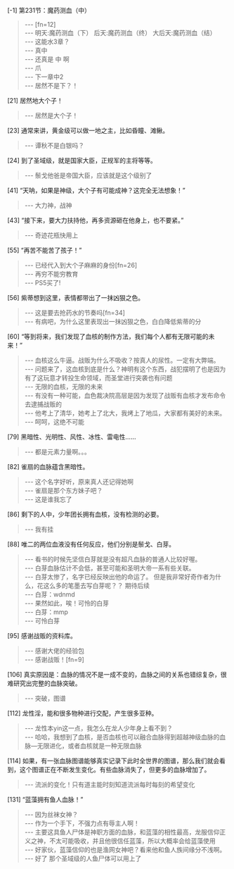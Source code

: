 
[-1] 第231节：魔药测血（中）
>--- [fn=12]<br>
>--- 明天:魔药测血（下）
后天:魔药测血（终）
大后天:魔药测血（结）<br>
>--- 这能水3章？<br>
>--- 真中<br>
>--- 还真是  中  啊<br>
>--- 爪<br>
>--- 下一章中2<br>
>--- 居然不是下？！<br>

[21] 居然地大个子！
>--- 居然是大个子！<br>

[23] 通常来讲，黄金级可以做一地之主，比如昏瞳、滩鳅。
>--- 谭秋不是白银吗？<br>

[24] 到了圣域级，就是国家大臣，正规军的主将等等。
>--- 鬃戈他爸是帝国大臣，应该就是这个级别了<br>

[41] “天呐，如果是神级，大个子有可能成神？这完全无法想象！”
>--- 大力神，战神<br>

[43] “接下来，要大力扶持他，再多资源砸在他身上，也不要紧。”
>--- 奇迹花瓶快用上<br>

[55] “再苦不能苦了孩子！”
>--- 已经代入到大个子麻麻的身份[fn=26]<br>
>--- 再穷不能穷教育<br>
>--- PS5买了!<br>

[56] 紫蒂想到这里，表情都带出了一抹凶狠之色。
>--- 这是要去抢药水的节奏吗[fn=34]<br>
>--- 有病吧，为什么这里表现出一抹凶狠之色，白白降低紫蒂的分<br>

[60] “等到将来，我们发现了血核的制作方法，我们每个人都有无限可能的未来！”
>--- 血核这么牛逼。战贩为什么不吸收？按真人的尿性。一定有大弊端。<br>
>--- 问题来了，这血核到底是什么？神明有这个东西，战犯摆明了也是因为有了这玩意才转投生命领域，而圣堂进行突袭也有问题<br>
>--- 无限的血核，无限的未来<br>
>--- 有没有一种可能，血色裁决院高层是因为发现了战贩有血核才发布命令去逮捕战贩的<br>
>--- 他考上了清华，她考上了北大，我烤上了地瓜，大家都有美好的未来。<br>
>--- 呵呵，这绝不可能<br>

[79] 黑暗性、光明性、风性、冰性、雷电性……
>--- 都是元素力量啊。。。<br>

[82] 雀扇的血脉蕴含黑暗性。
>--- 这个名字好听，原来真人还记得她啊<br>
>--- 雀扇是那个东方妹子吧？<br>
>--- 这是谁我忘了<br>

[86] 剩下的人中，少年团长拥有血核，没有检测的必要。
>--- 我有挂<br>

[88] 唯二的两位血液没有任何反应，他们分别是鬃戈、白芽。
>--- 看书的时候先坚信白芽就是没有超凡血脉的普通人比较好喔。<br>
>--- 白芽血脉估计不会低，甚至可能和圣明大帝一系有些关联。<br>
>--- 白芽太惨了，名字已经反映出他的命运了。
但是我非常好奇作者为什么，花这么多的笔墨去写白芽呢？？
期待后续<br>
>--- 白芽：wdnmd<br>
>--- 果然如此，唉！可怜的白芽<br>
>--- 白芽：mmp<br>
>--- 可怜白芽<br>

[95] 感谢战贩的资料库。
>--- 感谢大佬的经验包<br>
>--- 感谢战贩！[fn=9]<br>

[106] 真实原因是：血脉的情况不是一成不变的，血脉之间的关系也错综复杂，很难研究出完整的血脉突破。
>--- 突破，图谱<br>

[112] 龙性淫，能和很多物种进行交配，产生很多亚种。
>--- 龙性本yin这一点，我怎么在龙人少年身上看不到？<br>
>--- 哈哈，我想到了血核，是否血核也可以融合血脉得到超越神级血脉的血脉—无限进化，或者血核就是一种无限血脉<br>

[114] 如果，有一张血脉图谱能够真实记录下此时全世界的图谱，那么我们就会看到，这个图谱正在不断发生变化。有些血脉消失了，但更多的血脉增加了。
>--- 流派的变化！只有道主能时刻知道流派每时每刻的希望变化<br>

[131] “蓝藻拥有鱼人血脉！”
>--- 因为丝袜女神？<br>
>--- 作为一个手下，不强力点有辱主人啊！<br>
>--- 主要这具鱼人尸体是神职方面的血脉，和蓝藻的相性最高，龙服信仰正义之神，不太可能吸收，并且他很信任蓝藻，所以大概率会给蓝藻使用<br>
>--- 好家伙，蓝藻信仰的也是渔网女神吧？看来他和鱼人族间缘分不浅啊。<br>
>--- 好了 那个圣域级的人鱼尸体可以用上了<br>
